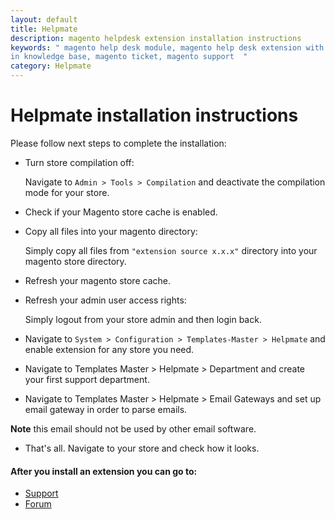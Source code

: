 ```yaml
---
layout: default
title: Helpmate
description: magento helpdesk extension installation instructions
keywords: " magento help desk module, magento help desk extension with built
in knowledge base, magento ticket, magento support  "
category: Helpmate
---
```

# Helpmate installation instructions

Please follow next steps to complete the installation:

* Turn store compilation off:

    Navigate to `Admin > Tools > Compilation` and deactivate the compilation
    mode for your store.

* Check if your Magento store cache is enabled.

* Copy all files into your magento directory:

    Simply copy all files from `"extension source x.x.x"` directory into your
    magento store directory.

* Refresh your magento store cache.

* Refresh your admin user access rights:

    Simply logout from your store admin and then login back.

* Navigate to `System > Configuration > Templates-Master > Helpmate` and
enable extension for any store you need.

* Navigate to Templates Master > Helpmate > Department and create your first
support department.

* Navigate to Templates Master > Helpmate > Email Gateways and set up email
gateway in order to parse emails.

**Note** this email should not be used by other email software.

* That's all. Navigate to your store and check how it looks.

#### After you install an extension you can go to:

* [Support](https://swissuplabs.com/contacts/)
* [Forum](https://swissuplabs.com/magento-forum/)
